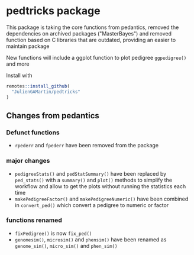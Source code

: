 # pedtricks package

This package is taking the core functions from pedantics, removed the dependencies on archived packages ("MasterBayes") and removed function based on C libraries that are outdated, providing an easier to maintain package

New functions will include a ggplot function to plot pedigree `ggpedigree()` and more

Install with

```r
remotes::install_github(
  "JulienGAMartin/pedtricks"
)
```

## Changes from pedantics

### Defunct functions
* `rpederr` and `fpederr` have been removed from the package

### major changes
* `pedigreeStats()` and `pedStatSummary()` have been replaced by `ped_stats()` with a `summary()` and `plot()` methods to simplify the workflow and allow to get the plots without running the statistics each time
* `makePedigreeFactor()` and `makePedigreeNumeric()` have been combined in `convert_ped()` which convert a pedigree to numeric or factor

### functions renamed
* `fixPedigree()` is now `fix_ped()`
* `genomesim()`, `microsim()` and `phensim()` have been renamed as `genome_sim()`, `micro_sim()` and `phen_sim()`
